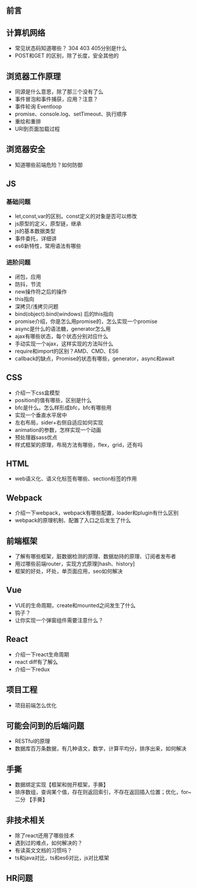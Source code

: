 ## 前言


## 计算机网络
- 常见状态码知道哪些？ 304 403 405分别是什么
- POST和GET 的区别，除了长度，安全其他的

## 浏览器工作原理
- 同源是什么意思，除了那三个没有了么
- 事件冒泡和事件捕获，应用？注意？
- 事件轮询 Eventloop
- promise、console.log、setTimeout、执行顺序
- 重绘和重排
- URl到页面加载过程

## 浏览器安全
- 知道哪些前端危险？如何防御

## JS
### 基础问题

- let,const,var的区别。const定义的对象是否可以修改
- js原型的定义，原型链，继承
- js的基本数据类型
- 事件委托，详细讲
- es6新特性，常用语法有哪些

### 进阶问题
- 闭包，应用
- 防抖，节流
- new操作符之后的操作
- this指向
- 深拷贝/浅拷贝问题
- bind(object).bind(windows) 后的this指向
- promise介绍，你是怎么用promise的，怎么实现一个promise
- async是什么的语法糖，generator怎么用
- ajax有哪些状态，每个状态分别对应什么
- 手动实现一个ajax，这样实现的方法叫什么
- require和import的区别？AMD、CMD、ES6
- callback的缺点，Promise的状态有哪些，generator，async和await


## CSS

- 介绍一下css盒模型
- position的值有哪些，区别是什么
- bfc是什么。怎么样形成bfc，bfc有哪些用
- 实现一个垂直水平居中
- 左右布局，sider+右侧自适应如何实现
- animation的参数，怎样实现一个动画
- 预处理器sass优点
- 样式框架的原理，布局方法有哪些，flex，grid，还有吗


## HTML
- web语义化、语义化标签有哪些、section标签的作用



## Webpack

- 介绍一下webpack，webpack有哪些配置，loader和plugin有什么区别
- webpack的原理机制、配置了入口之后发生了什么

## 前端框架

- 了解有哪些框架，脏数据检测的原理、数据劫持的原理、订阅者发布者
- 用过哪些前端router，实现方式原理[hash、history]
- 框架的好处，坏处，单页面应用，seo如何解决

## Vue
- VUE的生命周期，create和mounted之间发生了什么
- 钩子？
- 让你实现一个弹窗组件需要注意什么？

## React

- 介绍一下react生命周期
- react diff有了解么
- 介绍一下redux

## 项目工程

-  项目前端怎么优化


## 可能会问到的后端问题

- RESTful的原理
- 数据库百万条数据，有几种语文，数学，计算平均分，排序出来，如何解决



## 手撕
- 数据绑定实现【框架和抛开框架，手撕】
-  排序数组，查询某个值，存在则返回索引，不存在返回插入位置；优化，for~二分 【手撕】

## 非技术相关

- 除了react还用了哪些技术
- 遇到过的难点，如何解决的？
- 有读英文文档的习惯吗？
-  ts和java对比，ts和es6对比，js对比框架

## HR问题
